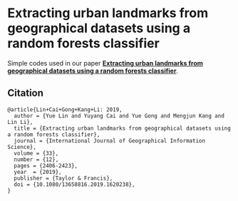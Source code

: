 # Extracting urban landmarks from geographical datasets using a random forests classifier

Simple codes used in our paper [**Extracting urban landmarks from geographical datasets using a random forests classifier**](https://www.tandfonline.com/doi/abs/10.1080/13658816.2019.1620238).


Citation
---------------
```
@article{Lin+Cai+Gong+Kang+Li: 2019,
  author = {Yue Lin and Yuyang Cai and Yue Gong and Mengjun Kang and Lin Li},
  title = {Extracting urban landmarks from geographical datasets using a random forests classifier},
  journal = {International Journal of Geographical Information Science},
  volume = {33},
  number = {12},
  pages = {2406-2423},
  year  = {2019},
  publisher = {Taylor & Francis},
  doi = {10.1080/13658816.2019.1620238},
}
```
